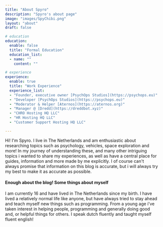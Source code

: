 ```yaml
---
title: "About Spyro"
description: "Spyro's about page"
image: "images/SpyChibi.png"
layout: "about"
draft: false

# education
education:
  enable: false
  title: "Formal Education"
  education_list:
  - name: ""
    content: ""

# experience
experience:
  enable: true
  title: "Work Experience"
  experience_list:
  - "Founder, executive owner [PsychOps Studios](https://psychops.eu)"
  - "Developer [PsychOps Studios](https://psychops.eu)"
  - "Moderator & Helper [Aternos](https://aternos.org)"
  - "Manager @ [Dredd](https://dreddbot.xyz)"
  - "CHRO Hosting HQ LLC"
  - "HR Hosting HQ LLC"
  - "Customer Support Hosting HQ LLC"

---
```


Hi! I'm Spyro. I live in The Netherlands and am enthusiastic about researching topics such as psychology, vehicles, space exploration and more! In my journey of understanding these, and many other intriguing topics i wanted to share my experiences, as well as have a central place for guides, information and more made by me explicitly. I of course can't always promise that information on this blog is accurate, but i will always try my best to make it as accurate as possible.

#### Enough about the blog! Some things about myself
I am currently 16 and have lived in The Netherlands since my birth. I have lived a relatively normal life like anyone, but have always tried to stay ahead and teach myself new things such as programming. From a young age i've taken interest in helping people, programming and generally doing good and, or helpful things for others. I speak dutch fluently and taught myself fluent english! 
